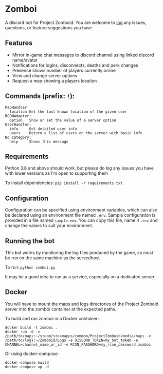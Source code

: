 # Zomboi

A discord bot for Project Zomboid. You are welcome to [log](https://github.com/JonnyPtn/zomboi/issues) any issues, questions, or feature suggestions you have

## Features
- Mirror in-game chat messages to discord channel using linked discord name/avatar
- Notifications for logins, disconnects, deaths and perk changes
- Presence shows number of players currently online
- View and change server options
- Request a map showing a players location

## Commands (prefix: `!`):
```
MapHandler:
  location Get the last known location of the given user
RCONAdapter:
  option   Show or set the value of a server option
UserHandler:
  info     Get detailed user info
  users    Return a list of users on the server with basic info
No Category:
  help     Shows this message
```

## Requirements
Python 3.8 and above should work, but please do log any issues you have with lower versions as I'm open to supporting them

To install dependencies:
`pip install -r requirements.txt`

## Configuration
Configuration can be specified using environment variables, which can also be declared using an environment file named `.env`.
Sample configuration is provided in a file named `sample.env`. You can copy this file, name it `.env` and change the values to suit your environment.

## Running the bot
This bot works by monitoring the log files produced by the game, so must be run on the same machine as the server/host

To run:
`python zomboi.py`

It may be a good idea to run as a service, especially on a dedicated server

## Docker

You will have to mount the maps and logs directories of the Project Zomboid
server into the zomboi container at the expected paths.

To build and run zomboi in a Docker container:

```
docker build -t zomboi .
docker run -d -v /path/to/maps:~/steam/steamapps/common/ProjectZomboid/media/maps -v /path/to/logs:~/Zomboid/Logs -e DISCORD_TOKEN=my_bot_token -e CHANNEL=channel_name_or_id -e RCON_PASSWORD=my_rcon_password zomboi
```

Or using docker-compose:

```
docker-compose build
docker-compose up -d
```

